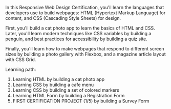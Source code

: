 In this Responsive Web Design Certification, you'll learn the languages that developers use to build webpages: HTML (Hypertext Markup Language) for content, and CSS (Cascading Style Sheets) for design.

First, you'll build a cat photo app to learn the basics of HTML and CSS. Later, you'll learn modern techniques like CSS variables by building a penguin, and best practices for accessibility by building a quiz site.

Finally, you'll learn how to make webpages that respond to different screen sizes by building a photo gallery with Flexbox, and a magazine article layout with CSS Grid.

Learning path:

 1. Learning HTML by building a cat photo app
 2. Learning CSS by building a cafe menu
 3. Learning CSS by building a set of colored markers
 4. Learning HTML Form by building a Registration Form
 5. FIRST CERTIFICATION PROJECT (1/5) by building a Survey Form
